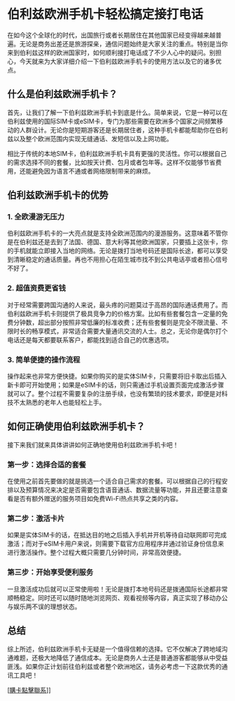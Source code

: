 # 伯利兹欧洲手机卡轻松搞定接打电话

在如今这个全球化的时代，出国旅行或者长期居住在其他国家已经变得越来越普遍。无论是商务出差还是旅游探亲，通信问题始终是大家关注的重点。特别是当你来到伯利兹这样的欧洲国家时，如何顺利接打电话成了不少人心中的疑问。别担心，今天就来为大家详细介绍一下伯利兹欧洲手机卡的使用方法以及它的诸多优点。

## 什么是伯利兹欧洲手机卡？

首先，让我们了解一下伯利兹欧洲手机卡到底是什么。简单来说，它是一种可以在伯利兹使用的国际SIM卡或eSIM卡，专门为那些需要在欧洲多个国家之间频繁移动的人群设计。无论你是短期游客还是长期居住者，这种手机卡都能帮助你在伯利兹以及整个欧洲范围内实现无缝通话、发短信以及上网功能。

相比于传统的本地SIM卡，伯利兹欧洲手机卡具有更强的灵活性。你可以根据自己的需求选择不同的套餐，比如按天计费、包月或者包年等。这样不仅能够节省费用，还能避免因为语言不通或者网络限制带来的麻烦。

## 伯利兹欧洲手机卡的优势

### 1. 全欧漫游无压力

伯利兹欧洲手机卡的一大亮点就是支持全欧洲范围内的漫游服务。这意味着不管你是在伯利兹还是去到了法国、德国、意大利等其他欧洲国家，只要插上这张卡，你的手机就能立即接入当地的网络。无论是拨打当地号码还是国际长途，都可以享受到清晰稳定的通话质量。再也不用担心在陌生城市找不到公共电话亭或者担心信号不好了。

### 2. 超值资费更省钱

对于经常需要跨国沟通的人来说，最头疼的问题莫过于高昂的国际通话费用了。而伯利兹欧洲手机卡则提供了极具竞争力的价格方案。比如有些套餐包含一定量的免费分钟数，超出部分按照非常低廉的标准收费；还有些套餐则是完全不限流量、不限时长的畅享模式，非常适合需要大量通讯交流的人士。总之，无论你是偶尔打个电话还是每天都要联系客户，都能找到适合自己的优惠选项。

### 3. 简单便捷的操作流程

操作起来也非常方便快捷。如果你购买的是实体SIM卡，只需要将旧卡取出后插入新卡即可开始使用；如果是eSIM卡的话，则只需通过手机设置页面完成激活步骤就可以了。整个过程不需要复杂的注册手续，也没有繁琐的技术要求，即便是对科技不太熟悉的老年人也能轻松上手。

## 如何正确使用伯利兹欧洲手机卡？

接下来我们就来具体讲讲如何正确地使用伯利兹欧洲手机卡吧！

### 第一步：选择合适的套餐

在使用之前首先要做的就是挑选一个适合自己需求的套餐。可以根据自己的行程安排以及预算情况来决定是否需要包含语音通话、数据流量等功能，并且还要注意查看是否有额外赠送的服务项目如免费Wi-Fi热点共享之类的内容。

### 第二步：激活卡片

如果是实体SIM卡的话，在抵达目的地之后插入手机并开机等待自动联网即可完成激活；而对于eSIM卡用户来说，则需要下载官方应用程序并通过验证身份信息来进行激活操作。整个过程大概只需要几分钟时间，非常高效便捷。

### 第三步：开始享受便利服务

一旦激活成功后就可以正常使用啦！无论是拨打本地号码还是拨通国际长途都非常顺畅稳定。同时还可以随时随地浏览网页、观看视频等内容，真正实现了移动办公与娱乐两不误的理想状态。

## 总结

综上所述，伯利兹欧洲手机卡无疑是一个值得信赖的选择。它不仅解决了跨地域沟通难题，还极大地降低了通信成本。无论是商务人士还是普通游客都能够从中受益匪浅。如果你正计划前往伯利兹或者整个欧洲地区，请务必考虑一下这款优秀的通讯工具吧！

[[購卡點擊聯系](https://t.me/s/esim1088)]]